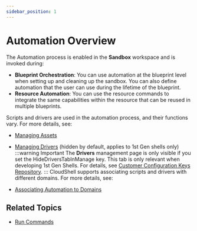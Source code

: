 ```yaml
---
sidebar_position: 1
---
```


# Automation Overview

The Automation process is enabled in the **Sandbox** workspace and is invoked during:

- **Blueprint Orchestration**: You can use automation at the blueprint level when setting up and cleaning up the sandbox. You can also define automation that the user can use during the lifetime of the blueprint.
- **Resource Automation**: You can use the resource commands to integrate the same capabilities within the resource that can be reused in multiple blueprints.

Scripts and drivers are used in the automation process, and their functions vary. For more details, see:

- [Managing Assets](./managing-assets.md)
- [Managing Drivers](./managing-drivers.md) (hidden by default, applies to 1st Gen shells only)
:::warning Important
The **Drivers** management page is only visible if you set the HideDriversTabInManage key. This tab is only relevant when developing 1st Gen Shells. For details, see [Customer Configuration Keys Repository](../../setting-up-cloudshell/cloudshell-configuration-options/customer-configuration-keys-repository/general.md#show-the-drivers-management-page).
:::
CloudShell supports associating scripts and drivers with different domains. For more details, see:

- [Associating Automation to Domains](./associating-automation-to-domains.md)

## Related Topics

- [Run Commands](../../../portal/sandboxes/sandbox-workspace/run-commands.md)
